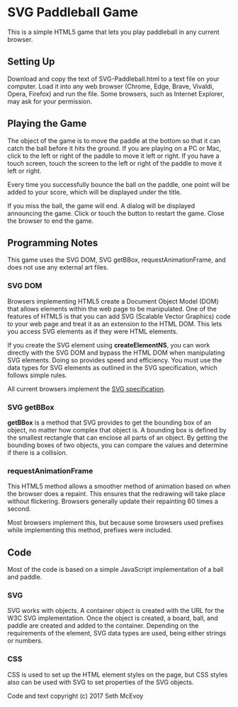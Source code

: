 # SVG Paddleball Game

This is a simple HTML5 game that lets you play paddleball in any current browser.

## Setting Up

Download and copy the text of SVG-Paddleball.html to a text file on your computer. Load it into any web browser (Chrome, Edge, Brave, Vivaldi, Opera, Firefox) and run the file. Some browsers, such as Internet Explorer, may ask for your permission.

## Playing the Game

The object of the game is to move the paddle at the bottom so that it can catch the ball before it hits the ground. If you are playing on a PC or Mac, click to the left or right of the paddle to move it left or right. If you have a touch screen, touch the screen to the left or right of the paddle to move it left or right.

Every time you successfully bounce the ball on the paddle, one point will be added to your score, which will be displayed under the title.

If you miss the ball, the game will end. A dialog will be displayed announcing the game. Click or touch the button to restart the game. Close the browser to end the game.

## Programming Notes

This game uses the SVG DOM, SVG getBBox, requestAnimationFrame, and does not use any external art files.

### SVG DOM

Browsers implementing HTML5 create a Document Object Model (DOM) that allows elements within the web page to be manipulated. One of the features of HTML5 is that you can add SVG (Scalable Vector Graphics) code to your web page and treat it as an extension to the HTML DOM. This lets you access SVG elements as if they were HTML elements.

If you create the SVG element using **createElementNS**, you can work directly with the SVG DOM and bypass the HTML DOM when manipulating SVG elements. Doing so provides speed and efficiency. You must use the data types for SVG elements as outlined in the SVG specification, which follows simple rules.

All current browsers implement the [SVG specification](https://www.w3.org/TR/SVG/). 

### SVG getBBox

**getBBox** is a method that SVG provides to get the bounding box of an object, no matter how complex that object is. A bounding box is defined by the smallest rectangle that can enclose all parts of an object. By getting the bounding boxes of two objects, you can compare the values and determine if there is a collision.

### requestAnimationFrame

This HTML5 method allows a smoother method of animation based on when the browser does a repaint. This ensures that the redrawing will take place without flickering. Browsers generally update their repainting 60 times a second.

Most browsers implement this, but because some browsers used prefixes while implementing this method, prefixes were included.

## Code

Most of the code is based on a simple JavaScript implementation of a ball and paddle. 

### SVG

SVG works with objects. A container object is created with the URL for the W3C SVG implementation. Once the object is created, a board, ball, and paddle are created and added to the container. Depending on the requirements of the element, SVG data types are used, being either strings or numbers.

### CSS

CSS is used to set up the HTML element styles on the page, but CSS styles also can be used with SVG to set properties of the SVG objects.

Code and text copyright (c) 2017 Seth McEvoy

